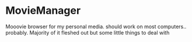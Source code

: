 # MovieManager
Mooovie browser for my personal media.  should work on most computers.. probably.  Majority of it fleshed out but some little things to deal with
